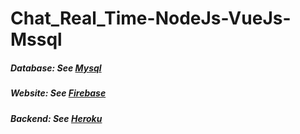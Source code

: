 # Chat_Real_Time-NodeJs-VueJs-Mssql

##### Database: See [Mysql](https://console.clever-cloud.com/users/me/addons/addon_6cc9937f-6ce8-430f-82c2-618dd3caa3f3)

##### Website: See [Firebase](https://chat-app-realtime-nodejs-mysql.web.app/)

##### Backend: See [Heroku](https://chat-app-danhpv.herokuapp.com/v1/api)
